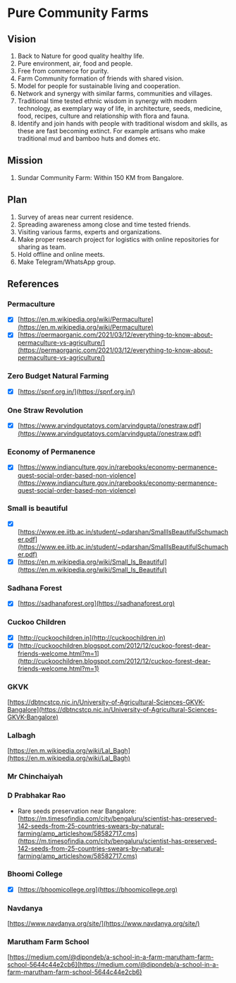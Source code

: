 # Pure Community Farms

## Vision
 1. Back to Nature for good quality healthy life.
 2. Pure environment, air, food and people.
 3. Free from commerce for purity.
 4. Farm Community formation of friends with shared vision.
 5. Model for people for sustainable living and cooperation.
 6. Network and synergy with similar farms, communities and villages.
 7. Traditional time tested ethnic wisdom in synergy with modern technology, as exemplary way of life, in architecture, seeds, medicine, food, recipes, culture and relationship with flora and fauna.
 8. Identify and join hands with people with traditional wisdom and skills, as these are fast becoming extinct. For example artisans who make traditional mud and bamboo huts and domes etc.

## Mission
 1. Sundar Community Farm: Within 150 KM from Bangalore.

## Plan
 1. Survey of areas near current residence.
 2. Spreading awareness among close and time tested friends.
 3. Visiting various farms, experts and organizations.
 4. Make proper research project for logistics with online repositories for sharing as team.
 5. Hold offline and online meets.
 6. Make Telegram/WhatsApp group.

## References
### Permaculture
- [x] [https://en.m.wikipedia.org/wiki/Permaculture](https://en.m.wikipedia.org/wiki/Permaculture)
- [x] [https://permaorganic.com/2021/03/12/everything-to-know-about-permaculture-vs-agriculture/](https://permaorganic.com/2021/03/12/everything-to-know-about-permaculture-vs-agriculture/)

### Zero Budget Natural Farming
- [x] [https://spnf.org.in/](https://spnf.org.in/)

### One Straw Revolution
- [x] [https://www.arvindguptatoys.com/arvindgupta//onestraw.pdf](https://www.arvindguptatoys.com/arvindgupta//onestraw.pdf)

### Economy of Permanence
- [x] [https://www.indianculture.gov.in/rarebooks/economy-permanence-quest-social-order-based-non-violence](https://www.indianculture.gov.in/rarebooks/economy-permanence-quest-social-order-based-non-violence)

### Small is beautiful
- [x] [https://www.ee.iitb.ac.in/student/~pdarshan/SmallIsBeautifulSchumacher.pdf](https://www.ee.iitb.ac.in/student/~pdarshan/SmallIsBeautifulSchumacher.pdf)
- [x] [https://en.m.wikipedia.org/wiki/Small_Is_Beautiful](https://en.m.wikipedia.org/wiki/Small_Is_Beautiful)

### Sadhana Forest
- [x] [https://sadhanaforest.org](https://sadhanaforest.org)

### Cuckoo Children
- [x] [http://cuckoochildren.in](http://cuckoochildren.in)
- [x] [http://cuckoochildren.blogspot.com/2012/12/cuckoo-forest-dear-friends-welcome.html?m=1](http://cuckoochildren.blogspot.com/2012/12/cuckoo-forest-dear-friends-welcome.html?m=1)

### GKVK
[https://dbtncstcp.nic.in/University-of-Agricultural-Sciences-GKVK-Bangalore](https://dbtncstcp.nic.in/University-of-Agricultural-Sciences-GKVK-Bangalore)

### Lalbagh 
[https://en.m.wikipedia.org/wiki/Lal_Bagh](https://en.m.wikipedia.org/wiki/Lal_Bagh)

### Mr Chinchaiyah

### D Prabhakar Rao
- Rare seeds preservation near Bangalore: [https://m.timesofindia.com/city/bengaluru/scientist-has-preserved-142-seeds-from-25-countries-swears-by-natural-farming/amp_articleshow/58582717.cms](https://m.timesofindia.com/city/bengaluru/scientist-has-preserved-142-seeds-from-25-countries-swears-by-natural-farming/amp_articleshow/58582717.cms)

### Bhoomi College
- [x] [https://bhoomicollege.org](https://bhoomicollege.org)

### Navdanya 
[https://www.navdanya.org/site/](https://www.navdanya.org/site/)

### Marutham Farm School
[https://medium.com/@dipondeb/a-school-in-a-farm-marutham-farm-school-5644c44e2cb6](https://medium.com/@dipondeb/a-school-in-a-farm-marutham-farm-school-5644c44e2cb6)
